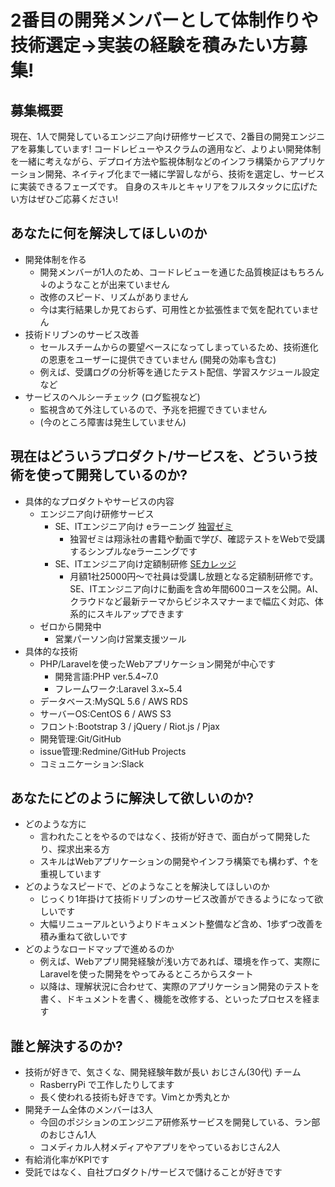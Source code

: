 # 2番目の開発メンバーとして体制作りや技術選定→実装の経験を積みたい方募集!

## 募集概要
現在、1人で開発しているエンジニア向け研修サービスで、2番目の開発エンジニアを募集しています!
コードレビューやスクラムの適用など、よりよい開発体制を一緒に考えながら、デプロイ方法や監視体制などのインフラ構築からアプリケーション開発、ネイティブ化まで一緒に学習しながら、技術を選定し、サービスに実装できるフェーズです。
自身のスキルとキャリアをフルスタックに広げたい方はぜひご応募ください!

## あなたに何を解決してほしいのか
* 開発体制を作る
  * 開発メンバーが1人のため、コードレビューを通じた品質検証はもちろん↓のようなことが出来ていません
  * 改修のスピード、リズムがありません
  * 今は実行結果しか見ておらず、可用性とか拡張性まで気を配れていません
* 技術ドリブンのサービス改善
  * セールスチームからの要望ベースになってしまっているため、技術進化の恩恵をユーザーに提供できていません (開発の効率も含む)
  * 例えば、受講ログの分析等を通じたテスト配信、学習スケジュール設定など
* サービスのヘルシーチェック (ログ監視など)
  * 監視含めて外注しているので、予兆を把握できていません
  * (今のところ障害は発生していません)

## 現在はどういうプロダクト/サービスを、どういう技術を使って開発しているのか?
* 具体的なプロダクトやサービスの内容
  * エンジニア向け研修サービス
    * SE、ITエンジニア向け eラーニング [独習ゼミ](https://www.seplus.jp/dokushuzemi/doku_zemi/)
      * 独習ゼミは翔泳社の書籍や動画で学び、確認テストをWebで受講するシンプルなeラーニングです
    * SE、ITエンジニア向け定額制研修 [SEカレッジ](https://www.seplus.jp/dokushuzemi/secollege/)
      * 月額1社25000円～で社員は受講し放題となる定額制研修です。SE、ITエンジニア向けに動画を含め年間600コースを公開。AI、クラウドなど最新テーマからビジネスマナーまで幅広く対応、体系的にスキルアップできます
  * ゼロから開発中
    * 営業パーソン向け営業支援ツール
* 具体的な技術
  * PHP/Laravelを使ったWebアプリケーション開発が中心です
    * 開発言語:PHP ver.5.4~7.0
    * フレームワーク:Laravel 3.x~5.4
  * データベース:MySQL 5.6 / AWS RDS
  * サーバーOS:CentOS 6 / AWS S3
  * フロント:Bootstrap 3 / jQuery / Riot.js / Pjax
  * 開発管理:Git/GitHub
  * issue管理:Redmine/GitHub Projects
  * コミュニケーション:Slack

## あなたにどのように解決して欲しいのか?
* どのような方に
  * 言われたことをやるのではなく、技術が好きで、面白がって開発したり、探求出来る方
  * スキルはWebアプリケーションの開発やインフラ構築でも構わず、↑を重視しています
* どのようなスピードで、どのようなことを解決してほしいのか
  * じっくり1年掛けて技術ドリブンのサービス改善ができるようになって欲しいです
  * 大幅リニューアルというよりドキュメント整備など含め、1歩ずつ改善を積み重ねて欲しいです
* どのようなロードマップで進めるのか
  * 例えば、Webアプリ開発経験が浅い方であれば、環境を作って、実際にLaravelを使った開発をやってみるところからスタート
  * 以降は、理解状況に合わせて、実際のアプリケーション開発のテストを書く、ドキュメントを書く、機能を改修する、といったプロセスを経ます

## 誰と解決するのか?
* 技術が好きで、気さくな、開発経験年数が長い おじさん(30代) チーム
  * RasberryPi で工作したりしてます
  * 長く使われる技術も好きです。Vimとか秀丸とか
* 開発チーム全体のメンバーは3人
  * 今回のポジションのエンジニア研修系サービスを開発している、ラン部のおじさん1人
  * コメディカル人材メディアやアプリをやっているおじさん2人
* 有給消化率がKPIです
* 受託ではなく、自社プロダクト/サービスで儲けることが好きです

